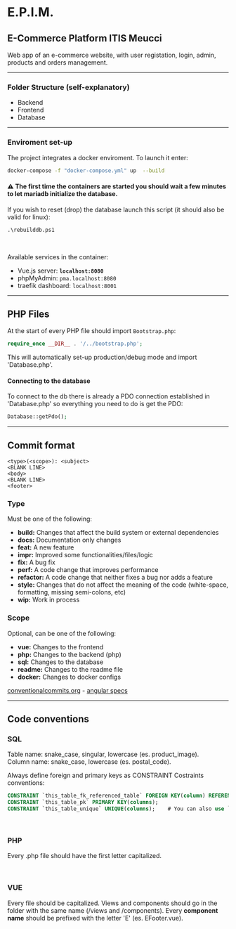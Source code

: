 # E.P.I.M.
## E-Commerce Platform ITIS Meucci

Web app of an e-commerce website, with user registation, login, admin, products and orders management. 

---

### Folder Structure (self-explanatory)
 - Backend
 - Frontend
 - Database

---

### Enviroment set-up

The project integrates a docker enviroment. To launch it enter:
```bash
docker-compose -f "docker-compose.yml" up  --build
```

#### ⚠️ The first time the containers are started you should wait a few minutes to let mariadb initialize the database. <br>

If you wish to reset (drop) the database launch this script (it should also be valid for linux):

```cmd
.\rebuilddb.ps1
```

<br>

Available services in the container:

 - Vue.js server: **`localhost:8080`**
 - phpMyAdmin: `pma.localhost:8080`
 - traefik dashboard: `localhost:8001`


---

## PHP Files

At the start of every PHP file should import `Bootstrap.php`:

```php
require_once __DIR__ . '/../bootstrap.php';
```

This will automatically set-up production/debug mode and import 'Database.php'.

#### Connecting to the database 

To connect to the db there is already a PDO connection established in 'Database.php' so everything you need to do is get the PDO:

```php
Database::getPdo();
```

---

## Commit format

```
<type>(<scope>): <subject>
<BLANK LINE>
<body>
<BLANK LINE>
<footer>
```

### Type
Must be one of the following:

* **build:** Changes that affect the build system or external dependencies
* **docs:** Documentation only changes
* **feat:** A new feature
* **impr:** Improved some functionalities/files/logic
* **fix:** A bug fix
* **perf:** A code change that improves performance
* **refactor:** A code change that neither fixes a bug nor adds a feature
* **style:** Changes that do not affect the meaning of the code (white-space, formatting, missing semi-colons, etc)
* **wip:** Work in process

### Scope
Optional, can be one of the following:

* **vue:** Changes to the frontend
* **php:** Changes to the backend (php)
* **sql:** Changes to the database
* **readme:** Changes to the readme file
* **docker:** Changes to docker configs

[conventionalcommits.org](https://www.conventionalcommits.org/en/v1.0.0/) -
[angular specs](https://github.com/angular/angular/blob/22b96b9/CONTRIBUTING.md#-commit-message-guidelines)

---

## Code conventions

### SQL

Table name: snake_case, singular, lowercase (es. product_image). <br>
Column name: snake_case, lowercase (es. postal_code).

Always define foreign and primary keys as CONSTRAINT
Costraints conventions:

```sql
CONSTRAINT `this_table_fk_referenced_table` FOREIGN KEY(column) REFERENCES [...];
CONSTRAINT `this_table_pk` PRIMARY KEY(columns);
CONSTRAINT `this_table_unique` UNIQUE(columns);    # You can also use `column_name_unique`
```

<br>

### PHP

Every .php file should have the first letter capitalized.

<br>

### VUE

Every file should be capitalized. Views and components should go in the folder with the same name (/views and /components).
Every **component name** should be prefixed with the letter 'E' (es. EFooter.vue).
